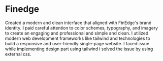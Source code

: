 # Finedge
Created a modern and clean interface that aligned with FinEdge's brand identity. I paid careful attention to color schemes, typography, and imagery to create an engaging and professional and simple and clean. I utilized modern web development frameworks like tailwind and technologies to build a responsive and user-friendly single-page website. I faced issue while implementing design part using tailwind i solved the issue by using external css.
